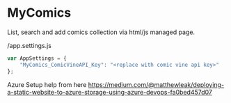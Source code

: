 # MyComics
List, search and add comics collection via html/js managed page.

/app.settings.js
```javascript
var AppSettings = {
    "MyComics_ComicVineAPI_Key": "<replace with comic vine api key>"
};
```

Azure Setup help from here https://medium.com/@matthewleak/deploying-a-static-website-to-azure-storage-using-azure-devops-fa0bed457d07